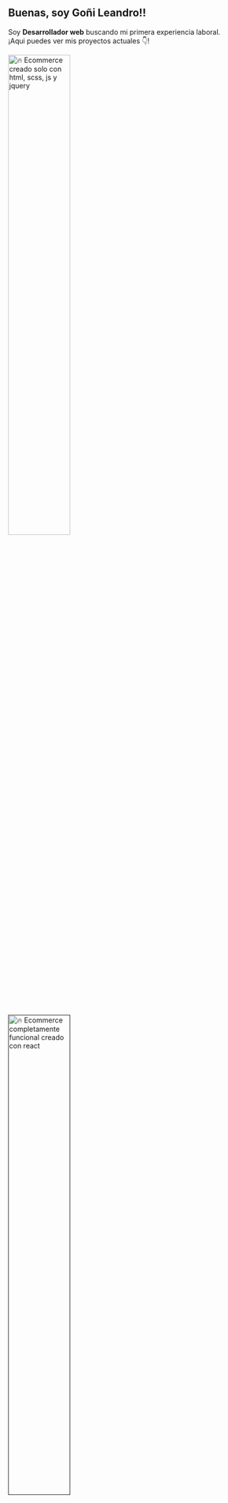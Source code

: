 ## Buenas, soy Goñi Leandro!!

<p>Soy <strong>Desarrollador web</strong> buscando mi primera experiencia laboral.<br />¡Aqui puedes ver mis proyectos actuales 👇!</p>

<a href='https://lean-13.github.io/tienda-web-musica-carrito/index.html'>
  <img width='50%' src='https://user-images.githubusercontent.com/92491826/168451155-efd1fb46-367c-47e1-94bd-1c3c242620a0.PNG' alt='🔥 Ecommerce creado solo con html, scss, js y jquery' />
</a>
<a href=''>
  <img width='50%' src='' alt='🔥 Ecommerce completamente funcional creado con react' />
</a>
